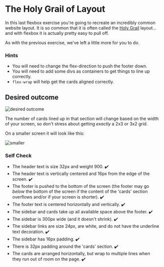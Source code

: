 # The Holy Grail of Layout

In this last flexbox exercise you're going to recreate an incredibly common website layout. It is so common that it is often called the [Holy Grail](https://www.google.com/search?q=holy+grail+layout&tbm=isch&sclient=img) layout... and with flexbox it is actually pretty easy to pull off.

As with the previous exercise, we've left a little more for you to do.

### Hints
- You will need to change the flex-direction to push the footer down.
- You will need to add some divs as containers to get things to line up correctly. 
- `flex-wrap` will help get the cards aligned correctly.

## Desired outcome

![desired outcome](./desired-outcome.png)

The number of cards lined up in that section will change based on the width of your screen, so don't stress about getting _exactly_ a 2x3 or 3x2 grid.

On a smaller screen it will look like this:

![smaller](./desired-outcome-smaller.png)

### Self Check
- The header text is size 32px and weight 900. ✔️
- The header text is vertically centered and 16px from the edge of the screen. ✔️
- The footer is pushed to the bottom of the screen (the footer may go _below_ the bottom of the screen if the content of the 'cards' section overflows and/or if your screen is shorter). ✔️
- The footer text is centered horizontally and vertically. ✔️
- The sidebar and cards take up all available space above the footer. ✔️
- The sidebar is 300px wide (and it doesn't shrink). ✔️
- The sidebar links are size 24px, are white, and do not have the underline text decoration. ✔️
- The sidebar has 16px padding. ✔️
- There is 32px padding around the 'cards' section. ✔️
- The cards are arranged horizontally, but wrap to multiple lines when they run out of room on the page. ✔️
